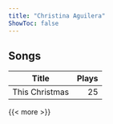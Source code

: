 ```yaml
---
title: "Christina Aguilera"
ShowToc: false
---
```


## Songs
Title | Plays 
----- | -----: 
This Christmas | 25

{{< more >}}